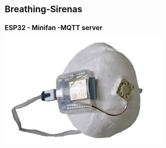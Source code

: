 # Breathing-Sirenas
## ESP32 - Minifan -MQTT server

![](https://github.com/omiacoj/Breathing-Sirenas/blob/master/images/Breathing-Sirenas.jpg)
